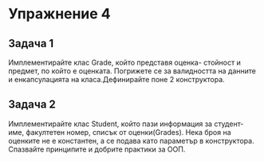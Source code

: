 # Упражнение 4

## Задача 1
Имплементирайте клас Grade, който представя оценка- стойност и предмет, по който е оценката. Погрижете се за валидността на данните и енкапсулацията на класа.Дефинирайте поне 2 конструктора.

## Задача 2
Имплементирайте клас Student, който пази информация за студент- име, факултетен номер, списък от оценки(Grades). 
Нека броя на оценките не е константен, а се подава като параметър в конструктора. Спазвайте принципите и добрите практики за ООП.
